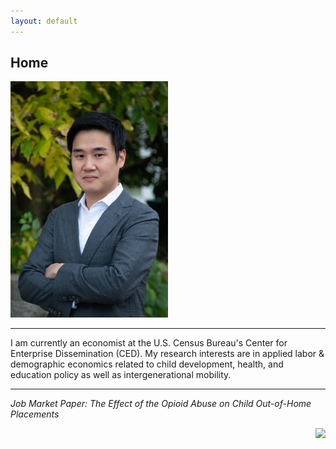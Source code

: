 ```yaml
---
layout: default
---
```


## Home


<img style="float: center;" width="50%" height="50%" src="https://github.com/scottdallman/scottdallman.github.io/blob/cb0e0361c48901c5f4bd424c0441c9d3d4ffb6bb/images/IMG-3356.JPG">

---
I am currently an economist at the U.S. Census Bureau's Center for Enterprise Dissemination (CED). My research interests are in applied labor & demographic economics related to child development, health, and education policy as well as intergenerational mobility.

---

*Job Market Paper: The Effect of the Opioid Abuse on Child Out-of-Home Placements*

<img style="float: right;" src="https://images.squarespace-cdn.com/content/v1/567b7000dc5cb40b6b4ba08b/1467518460740-J1KB1GMR2J6LSTN27CB3/image-asset.png?format=500w">

